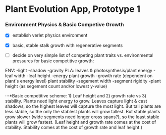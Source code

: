# Plant Evolution App, Prototype 1 
### Environment Physics & Basic Competive Growth

- [X] establish verlet physics environment

- [X] basic, stable stalk growth with regenerative segments

- [ ] decide on very simple list of competing plant traits vs. environmental pressures for basic competitive growth:

ENV:
-light
-shadow
-gravity
PLA:
leaves & photosynthesis/plant energy
  -leaf width
  -leaf height
  -energy
plant growth
  -growth rate (dependent on plant's energy level)
plant stability
  -segement width
  -segment rigidity
  -plant height (as segement count and/or lowest y-value)

⋅⋅⋅*Basic competitive scheme: 1) Leaf height and 2) growth rate vs 3) stability. Plants need light energy to grow. Leaves capture light & cast shadows, so the highest leaves will capture the most light. But tall plants are less stable, so the only the stablest plants will grow tallest. But stable plants grow slower (wide segments need longer cross spans?), so the least stable plants will grow fastest. (Leaf height and growth rate comes at the cost of stability. Stability comes at the cost of growth rate and leaf height.)